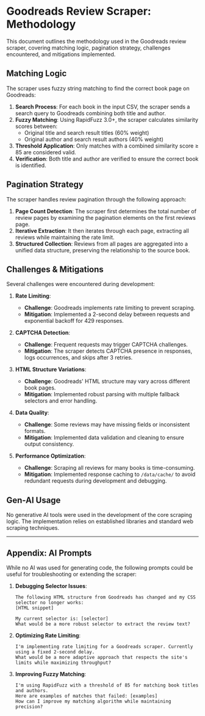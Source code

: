 # Goodreads Review Scraper: Methodology

This document outlines the methodology used in the Goodreads review scraper, covering matching logic, pagination strategy, challenges encountered, and mitigations implemented.

## Matching Logic

The scraper uses fuzzy string matching to find the correct book page on Goodreads:

1. **Search Process**: For each book in the input CSV, the scraper sends a search query to Goodreads combining both title and author.
2. **Fuzzy Matching**: Using RapidFuzz 3.0+, the scraper calculates similarity scores between:
   - Original title and search result titles (60% weight)
   - Original author and search result authors (40% weight)
3. **Threshold Application**: Only matches with a combined similarity score ≥ 85 are considered valid.
4. **Verification**: Both title and author are verified to ensure the correct book is identified.

## Pagination Strategy

The scraper handles review pagination through the following approach:

1. **Page Count Detection**: The scraper first determines the total number of review pages by examining the pagination elements on the first reviews page.
2. **Iterative Extraction**: It then iterates through each page, extracting all reviews while maintaining the rate limit.
3. **Structured Collection**: Reviews from all pages are aggregated into a unified data structure, preserving the relationship to the source book.

## Challenges & Mitigations

Several challenges were encountered during development:

1. **Rate Limiting**:
   - **Challenge**: Goodreads implements rate limiting to prevent scraping.
   - **Mitigation**: Implemented a 2-second delay between requests and exponential backoff for 429 responses.

2. **CAPTCHA Detection**:
   - **Challenge**: Frequent requests may trigger CAPTCHA challenges.
   - **Mitigation**: The scraper detects CAPTCHA presence in responses, logs occurrences, and skips after 3 retries.

3. **HTML Structure Variations**:
   - **Challenge**: Goodreads' HTML structure may vary across different book pages.
   - **Mitigation**: Implemented robust parsing with multiple fallback selectors and error handling.

4. **Data Quality**:
   - **Challenge**: Some reviews may have missing fields or inconsistent formats.
   - **Mitigation**: Implemented data validation and cleaning to ensure output consistency.

5. **Performance Optimization**:
   - **Challenge**: Scraping all reviews for many books is time-consuming.
   - **Mitigation**: Implemented response caching to `/data/cache/` to avoid redundant requests during development and debugging.

## Gen-AI Usage

No generative AI tools were used in the development of the core scraping logic. The implementation relies on established libraries and standard web scraping techniques.

---

## Appendix: AI Prompts

While no AI was used for generating code, the following prompts could be useful for troubleshooting or extending the scraper:

1. **Debugging Selector Issues**:
   ```
   The following HTML structure from Goodreads has changed and my CSS selector no longer works:
   [HTML snippet]
   
   My current selector is: [selector]
   What would be a more robust selector to extract the review text?
   ```

2. **Optimizing Rate Limiting**:
   ```
   I'm implementing rate limiting for a Goodreads scraper. Currently using a fixed 2-second delay.
   What would be a more adaptive approach that respects the site's limits while maximizing throughput?
   ```

3. **Improving Fuzzy Matching**:
   ```
   I'm using RapidFuzz with a threshold of 85 for matching book titles and authors.
   Here are examples of matches that failed: [examples]
   How can I improve my matching algorithm while maintaining precision?
   ```
